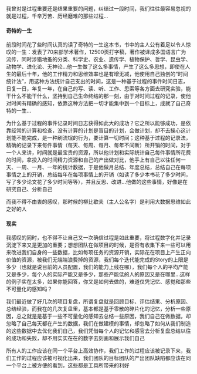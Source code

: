 我曾对是过程重要还是结果重要的问题，纠结过一段时间，我们往往最容易忽视的就是过程，千辛万苦、历经磨难的那些过程...

#### 奇特的一生

前段时间花了些时间认真的读了奇特的一生这本书，书中的主人公有着足以令人惊叹的一生：发表了70来部学术著作，12500页打字稿，著作被译成多国语言广为流传，同时涉猎地蚤的分类、科学史、农业、遗传学、植物保护、哲学、昆虫学、动物学、进化论、无神论...他一生做了这么多事情，产生了这么多思想，即使在人生的最后十年，他的工作精力和思维效率也是有增无减，他使用自己独创的“时间统计法”，用这种方法统计自己支出的时间，这是一种基于过程的事件时间日志，日复一日，年复一年，在自己的写、读、听、工作、思索等各方面去研究实验，能干什么不能干什么，坚持到自己生命终结的那一刻，由于对时间过程的记录，使他对时间有精确的感知，依靠这种方法把一切才能集中到一个目标上，成就了自己奇特的一生...

为什么基于过程的事件记录时间日志获得如此大的成功？它之所以能够成功，是依靠经常的计算和检查，没有计算的计划是盲目的计划，会做计划，却不去操心这计划能不能完成，是一种刷流氓的行为，要计算一切时间；这种基于过程的记录法，精确的记录下来每件事情（每天、每周、每月、每年不间断）所开销的时间，对于一个人来讲，时间就是最宝贵的资源，所以他计划和实际统计自己每件事情所花费的时间，拿投入的时间精力资源和自己的产出做对比，他手上有自己以往任何一天、一周、一月、一年的统计数据，于是他做月总结、年度总结，总结自己在每项事情之上的开销，总结每年在每项事情上的开销（如读了多少本书花了多少时间，写了多少论文花了多少时间等等），并且反思、改进...他做的这些事情，好像是在研究自己、分析自己

而我不得不由衷的感叹，那时候的柳比歇夫（主人公名字）是利用大数据思维如此之好的人

#### 现实

我感叹的同时，也不得不让自己又一次确信过程是如此重要，将过程数字化并记录沉淀下来又是更加的重要；想想团队在做项目的时候，是否有收集下来一些可以用来改进我们自身的一些数据，比如每项任务的资源开销，实际花在项目上产生正向价值的资源，被我们无端端浪费掉的资源，我们每个迭代能完成的Story的上限是多少（也就是说目前的人员配置，我们的能力上线在哪），我们每个人的平均产能又是多少，每个人的实际产能又是多少，那些产能低的人的原因又是在哪里...这样的例子实在太多，如果你能回答，你又是如何去做的，难道仅凭记忆、感觉和那些不可量化的感知吗？

我们最近做了好几次的项目复盘，所谓复盘就是回顾目标、评估结果、分析原因、总结经验，而我在的几次复盘里，基本都是基于零散的碎片化的记忆，分析一些原因，总之就是是基于一些不可量化的感知去总结一些原因，我们自己在做数据，却忽略了自己每天都在产生的数据，我们在做建模的事情，却忽略了如何从我们制造的这些数据中去优化我们自己，我们凭借每个人的记忆和感官去分析复盘总结以往的成功和失败，却不用实实在在的数字去刻画和展示我们自己

所有人的工作应该在同一个平台上高效协作，我们工作的过程应该被记录下来，我们工作的过程应该被可视化出来，我们团队的目标团队的产出团队缺陷都应该在同一个平台上被方便的看到，这些都是工具所带来的利好

